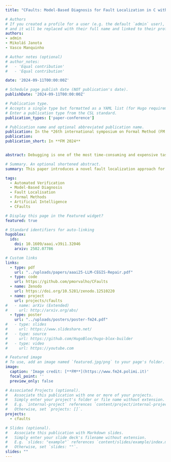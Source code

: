 ```yaml
---
title: "CFaults: Model-Based Diagnosis for Fault Localization in C with Multiple Test Cases"

# Authors
# If you created a profile for a user (e.g. the default `admin` user), write the username (folder name) here
# and it will be replaced with their full name and linked to their profile.
authors:
- admin
- Mikoláš Janota
- Vasco Manquinho

# Author notes (optional)
# author_notes:
#   - 'Equal contribution'
#   - 'Equal contribution'

date: '2024-09-11T00:00:00Z'

# Schedule page publish date (NOT publication's date).
publishDate: '2024-09-11T00:00:00Z'

# Publication type.
# Accepts a single type but formatted as a YAML list (for Hugo requirements).
# Enter a publication type from the CSL standard.
publication_types: ['paper-conference']

# Publication name and optional abbreviated publication name.
publication: In the *26th international symposium on Formal Method (FM 2024)* **[CORE A Conference]**.
publication: 
publication_short: In **FM 2024**


abstract: Debugging is one of the most time-consuming and expensive tasks in software development. Several formula-based fault localization (FBFL) methods have been proposed, but they fail to guarantee a set of diagnoses across all failing tests or may produce redundant diagnoses that are not subset-minimal, particularly for programs with multiple faults. This paper introduces, [CFaults](/projects/cfaults), a novel fault localization approach for C programs with multiple faults. CFaults leverages Model-Based Diagnosis (MBD) with multiple observations and aggregates all failing test cases into a unified MaxSAT formula. Consequently, our method guarantees consistency across observations and simplifies the fault localization procedure. Experimental results on two benchmark sets of C programs, TCAS and C-Pack-IPAs, show that CFaults is faster than other FBFL approaches like BugAssist and SNIPER. Moreover, CFaults only generates subset-minimal diagnoses of faulty statements, whereas the other approaches tend to enumerate redundant diagnoses.

# Summary. An optional shortened abstract.
summary: This paper introduces a novel fault localization approach for C programs with multiple faults. CFaults leverages Model-Based Diagnosis (MBD) with multiple observations and aggregates all failing test cases into a unified MaxSAT formula. Consequently, our method guarantees consistency across observations and simplifies the fault localization procedure.

tags:
  - Automated Verification
  - Model-Based Diagnosis
  - Fault Localisation
  - Formal Methods  
  - Artificial Intelligence
  - CFaults  

# Display this page in the Featured widget?
featured: true

# Standard identifiers for auto-linking
hugoblox:
  ids:
    doi: 10.1609/aaai.v39i1.32046
    arxiv: 2502.07786

# Custom links
links:
  - type: pdf
    url: "../uploads/papers/aaai25-LLM-CEGIS-Repair.pdf"
  - type: code  
    url: https://github.com/pmorvalho/CFaults
  - name: Zenodo
    url: https://doi.org/10.5281/zenodo.12510220
  - name: project
    url: projects/cfaults
#   - name: arXiv (Extended)
#     url: http://arxiv.org/abs/
  - type: poster
    url: "../uploads/posters/poster-fm24.pdf"
#   - type: slides
#     url: https://www.slideshare.net/
#   - type: source
#     url: https://github.com/HugoBlox/hugo-blox-builder
#   - type: video
#     url: https://youtube.com

# Featured image
# To use, add an image named `featured.jpg/png` to your page's folder.
image:
  caption: 'Image credit: [**FM**](https://www.fm24.polimi.it)'
  focal_point: ''
  preview_only: false

# Associated Projects (optional).
#   Associate this publication with one or more of your projects.
#   Simply enter your project's folder or file name without extension.
#   E.g. `internal-project` references `content/project/internal-project/index.md`.
#   Otherwise, set `projects: []`.
projects:
  - cfaults

# Slides (optional).
#   Associate this publication with Markdown slides.
#   Simply enter your slide deck's filename without extension.
#   E.g. `slides: "example"` references `content/slides/example/index.md`.
#   Otherwise, set `slides: ""`.
slides: ""
---
```

